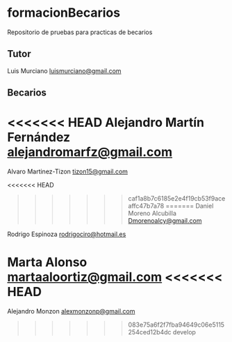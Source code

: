# formacionBecarios
Repositorio de pruebas para practicas de becarios

## Tutor

Luis Murciano luismurciano@gmail.com

## Becarios

<<<<<<< HEAD
Alejandro Martín Fernández alejandromarfz@gmail.com
=======
Alvaro Martinez-Tizon tizon15@gmail.com

<<<<<<< HEAD
>>>>>>> caf1a8b7c6185e2e4f19cb53f9aceaffc47b7a78
=======
Daniel Moreno Alcubilla Dmorenoalcy@gmail.com

Rodrigo Espinoza rodrigociro@hotmail.es

Marta Alonso martaaloortiz@gmail.com
<<<<<<< HEAD
=======

Alejandro Monzon alexmonzonp@gmail.com

>>>>>>> 083e75a6f2f7fba94649c06e5115254ced12b4dc
>>>>>>> develop
